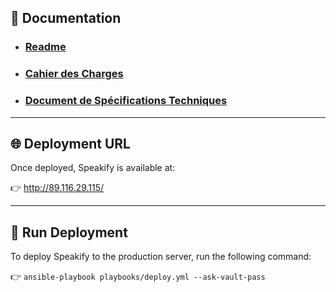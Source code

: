## 📄 Documentation

- ### [Readme](https://github.com/BlackSheep-78/speakify/blob/main/README.md)

- ### [Cahier des Charges](docs/speakify/statement_of_work_and_technical_specs.fr.md)

- ### [Document de Spécifications Techniques](/docs/speakify/technical_specification_document.fr.md)


  

---

## 🌐 Deployment URL

Once deployed, Speakify is available at:

👉 <a href="http://89.116.29.115/" target="_blank">http://89.116.29.115/</a>

---

## 🚀 Run Deployment

To deploy Speakify to the production server, run the following command:

👉 `ansible-playbook playbooks/deploy.yml --ask-vault-pass`


  
